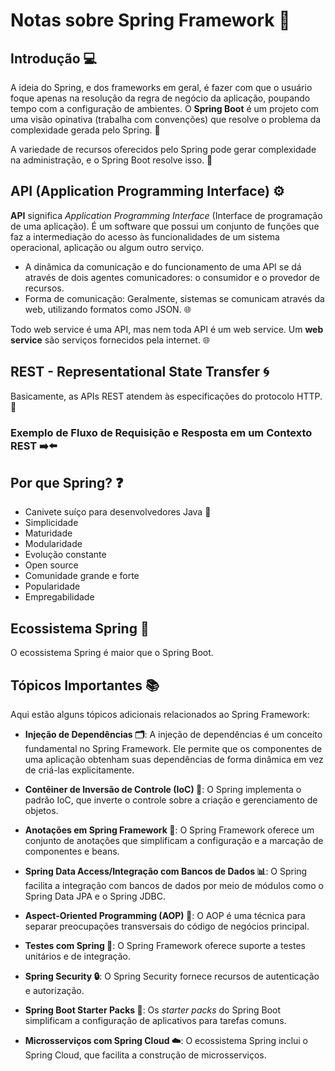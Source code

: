 # Notas sobre Spring Framework 🌱


## Introdução 💻

A ideia do Spring, e dos frameworks em geral, é fazer com que o usuário foque apenas na resolução da regra de negócio da aplicação, poupando tempo com a configuração de ambientes. O **Spring Boot** é um projeto com uma visão opinativa (trabalha com convenções) que resolve o problema da complexidade gerada pelo Spring. 🔧

A variedade de recursos oferecidos pelo Spring pode gerar complexidade na administração, e o Spring Boot resolve isso. 🔧

## API (Application Programming Interface) ⚙️

**API** significa *Application Programming Interface* (Interface de programação de uma aplicação). É um software que possui um conjunto de funções que faz a intermediação do acesso às funcionalidades de um sistema operacional, aplicação ou algum outro serviço.

- A dinâmica da comunicação e do funcionamento de uma API se dá através de dois agentes comunicadores: o consumidor e o provedor de recursos.
- Forma de comunicação: Geralmente, sistemas se comunicam através da web, utilizando formatos como JSON. 🌐

Todo web service é uma API, mas nem toda API é um web service. Um **web service** são serviços fornecidos pela internet. 🌐

## REST - Representational State Transfer 🌀

Basicamente, as APIs REST atendem às especificações do protocolo HTTP. 🔄

### Exemplo de Fluxo de Requisição e Resposta em um Contexto REST ➡️⬅️

## Por que Spring? ❓

- Canivete suíço para desenvolvedores Java 🍴
- Simplicidade
- Maturidade
- Modularidade
- Evolução constante
- Open source
- Comunidade grande e forte
- Popularidade
- Empregabilidade

## Ecossistema Spring 🌳

O ecossistema Spring é maior que o Spring Boot.

## Tópicos Importantes 📚

Aqui estão alguns tópicos adicionais relacionados ao Spring Framework:

- **Injeção de Dependências 🗂️**: A injeção de dependências é um conceito fundamental no Spring Framework. Ele permite que os componentes de uma aplicação obtenham suas dependências de forma dinâmica em vez de criá-las explicitamente.

- **Contêiner de Inversão de Controle (IoC) 🔄**: O Spring implementa o padrão IoC, que inverte o controle sobre a criação e gerenciamento de objetos.

- **Anotações em Spring Framework 📝**: O Spring Framework oferece um conjunto de anotações que simplificam a configuração e a marcação de componentes e beans.

- **Spring Data Access/Integração com Bancos de Dados 📊**: O Spring facilita a integração com bancos de dados por meio de módulos como o Spring Data JPA e o Spring JDBC.

- **Aspect-Oriented Programming (AOP) 🎯**: O AOP é uma técnica para separar preocupações transversais do código de negócios principal.

- **Testes com Spring 🧪**: O Spring Framework oferece suporte a testes unitários e de integração.

- **Spring Security 🔒**: O Spring Security fornece recursos de autenticação e autorização.

- **Spring Boot Starter Packs 🚀**: Os *starter packs* do Spring Boot simplificam a configuração de aplicativos para tarefas comuns.

- **Microsserviços com Spring Cloud ☁️**: O ecossistema Spring inclui o Spring Cloud, que facilita a construção de microsserviços.
